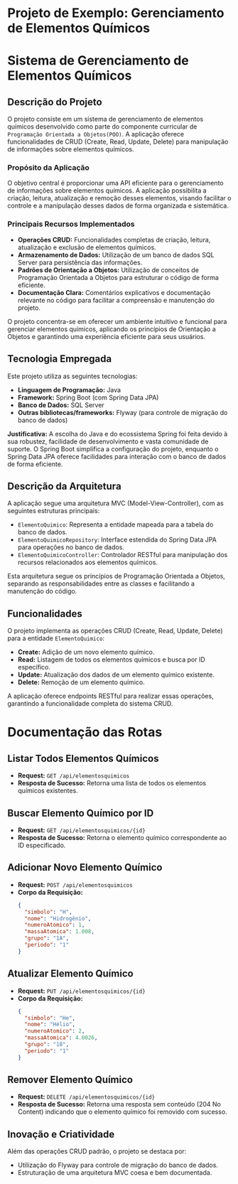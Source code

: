 # Projeto de Exemplo: Gerenciamento de Elementos Químicos
# Sistema de Gerenciamento de Elementos Químicos

## Descrição do Projeto

O projeto consiste em um sistema de gerenciamento de elementos químicos desenvolvido como parte do componente curricular de `Programação Orientada a Objetos(POO)`. A aplicação oferece funcionalidades de CRUD (Create, Read, Update, Delete) para manipulação de informações sobre elementos químicos.

### Propósito da Aplicação

O objetivo central é proporcionar uma API eficiente para o gerenciamento de informações sobre elementos químicos. A aplicação possibilita a criação, leitura, atualização e remoção desses elementos, visando facilitar o controle e a manipulação desses dados de forma organizada e sistemática.

### Principais Recursos Implementados

- **Operações CRUD:** Funcionalidades completas de criação, leitura, atualização e exclusão de elementos químicos.
- **Armazenamento de Dados:** Utilização de um banco de dados SQL Server para persistência das informações.
- **Padrões de Orientação a Objetos:** Utilização de conceitos de Programação Orientada a Objetos para estruturar o código de forma eficiente.
- **Documentação Clara:** Comentários explicativos e documentação relevante no código para facilitar a compreensão e manutenção do projeto.

 O projeto concentra-se em oferecer um ambiente intuitivo e funcional para gerenciar elementos químicos, aplicando os princípios de Orientação a Objetos e garantindo uma experiência eficiente para seus usuários.

## Tecnologia Empregada

Este projeto utiliza as seguintes tecnologias:

- **Linguagem de Programação:** Java
- **Framework:** Spring Boot (com Spring Data JPA)
- **Banco de Dados:** SQL Server
- **Outras bibliotecas/frameworks:** Flyway (para controle de migração do banco de dados)

**Justificativa:** A escolha do Java e do ecossistema Spring foi feita devido à sua robustez, facilidade de desenvolvimento e vasta comunidade de suporte. O Spring Boot simplifica a configuração do projeto, enquanto o Spring Data JPA oferece facilidades para interação com o banco de dados de forma eficiente.

## Descrição da Arquitetura

A aplicação segue uma arquitetura MVC (Model-View-Controller), com as seguintes estruturas principais:
- `ElementoQuimico`: Representa a entidade mapeada para a tabela do banco de dados.
- `ElementoQuimicoRepository`: Interface estendida do Spring Data JPA para operações no banco de dados.
- `ElementoQuimicoController`: Controlador RESTful para manipulação dos recursos relacionados aos elementos químicos.

Esta arquitetura segue os princípios de Programação Orientada a Objetos, separando as responsabilidades entre as classes e facilitando a manutenção do código.

## Funcionalidades

O projeto implementa as operações CRUD (Create, Read, Update, Delete) para a entidade `ElementoQuimico`:
- **Create:** Adição de um novo elemento químico.
- **Read:** Listagem de todos os elementos químicos e busca por ID específico.
- **Update:** Atualização dos dados de um elemento químico existente.
- **Delete:** Remoção de um elemento químico.

A aplicação oferece endpoints RESTful para realizar essas operações, garantindo a funcionalidade completa do sistema CRUD.

# Documentação das Rotas

## Listar Todos Elementos Químicos

- **Request:** `GET /api/elementosquimicos`
- **Resposta de Sucesso:** Retorna uma lista de todos os elementos químicos existentes.

## Buscar Elemento Químico por ID

- **Request:** `GET /api/elementosquimicos/{id}`
- **Resposta de Sucesso:** Retorna o elemento químico correspondente ao ID especificado.

## Adicionar Novo Elemento Químico

- **Request:** `POST /api/elementosquimicos`
- **Corpo da Requisição:**
  ```json
  {
    "simbolo": "H",
    "nome": "Hidrogênio",
    "numeroAtomico": 1,
    "massaAtomica": 1.008,
    "grupo": "1A",
    "periodo": "1"
  }

## Atualizar Elemento Químico

- **Request:** `PUT /api/elementosquimicos/{id}`
- **Corpo da Requisição:**
  ```json
  {
    "simbolo": "He",
    "nome": "Hélio",
    "numeroAtomico": 2,
    "massaAtomica": 4.0026,
    "grupo": "18",
    "periodo": "1"
  }

## Remover Elemento Químico

- **Request:** `DELETE /api/elementosquimicos/{id}`
- **Resposta de Sucesso:** Retorna uma resposta sem conteúdo (204 No Content) indicando que o elemento químico foi removido com sucesso.

## Inovação e Criatividade

Além das operações CRUD padrão, o projeto se destaca por:
- Utilização do Flyway para controle de migração do banco de dados.
- Estruturação de uma arquitetura MVC coesa e bem documentada.
